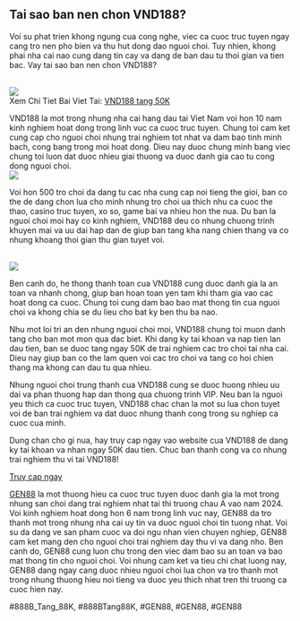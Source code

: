<h2>Tai sao ban nen chon VND188?</h2><p>Voi su phat trien khong ngung cua cong nghe, viec ca cuoc truc tuyen ngay cang tro nen pho bien va thu hut dong dao nguoi choi. Tuy nhien, khong phai nha cai nao cung dang tin cay va dang de ban dau tu thoi gian va tien bac. Vay tai sao ban nen chon VND188?</p><br><img src="https://gen88.vin/wp-content/uploads/2025/03/vnd188-tang-50k.jpg"></br>
Xem Chi Tiet Bai Viet Tai: <a href="https://gen88.vin/vnd188-tang-50k/">VND188 tang 50K</a><p>VND188 la mot trong nhung nha cai hang dau tai Viet Nam voi hon 10 nam kinh nghiem hoat dong trong linh vuc ca cuoc truc tuyen. Chung toi cam ket cung cap cho nguoi choi nhung trai nghiem tot nhat va dam bao tinh minh bach, cong bang trong moi hoat dong. Dieu nay duoc chung minh bang viec chung toi luon dat duoc nhieu giai thuong va duoc danh gia cao tu cong dong nguoi choi.<br><img src="https://gen88.vin/wp-content/uploads/2025/03/vnd188-tang-50k-cau-hoi.jpg"></br><p>Voi hon 500 tro choi da dang tu cac nha cung cap noi tieng the gioi, ban co the de dang chon lua cho minh nhung tro choi ua thich nhu ca cuoc the thao, casino truc tuyen, xo so, game bai va nhieu hon the nua. Du ban la nguoi choi moi hay co kinh nghiem, VND188 deu co nhung chuong trinh khuyen mai va uu dai hap dan de giup ban tang kha nang chien thang va co nhung khoang thoi gian thu gian tuyet voi.</p><br><img src="https://gen88.vin/wp-content/uploads/2025/03/vnd188-tang-50k-huong-dan.jpg"></br><p>Ben canh do, he thong thanh toan cua VND188 cung duoc danh gia la an toan va nhanh chong, giup ban hoan toan yen tam khi tham gia vao cac hoat dong ca cuoc. Chung toi cung dam bao bao mat thong tin cua nguoi choi va khong chia se du lieu cho bat ky ben thu ba nao.<p>Nhu mot loi tri an den nhung nguoi choi moi, VND188 chung toi muon danh tang cho ban mot mon qua dac biet. Khi dang ky tai khoan va nap tien lan dau tien, ban se duoc tang ngay 50K de trai nghiem cac tro choi tai nha cai. Dieu nay giup ban co the lam quen voi cac tro choi va tang co hoi chien thang ma khong can dau tu qua nhieu.</p><p>Nhung nguoi choi trung thanh cua VND188 cung se duoc huong nhieu uu dai va phan thuong hap dan thong qua chuong trinh VIP. Neu ban la nguoi yeu thich ca cuoc truc tuyen, VND188 chac chan la mot su lua chon tuyet voi de ban trai nghiem va dat duoc nhung thanh cong trong su nghiep ca cuoc cua minh.<p>Dung chan cho gi nua, hay truy cap ngay vao website cua VND188 de dang ky tai khoan va nhan ngay 50K dau tien. Chuc ban thanh cong va co nhung trai nghiem thu vi tai VND188!</p><a class="btn" href="https://vnd188.net/">Truy cap ngay</a><p><a href="https://gen88.vin/">GEN88</a> la mot thuong hieu ca cuoc truc tuyen duoc danh gia la mot trong nhung san choi dang trai nghiem nhat tai thi truong chau A vao nam 2024. Voi kinh nghiem hoat dong hon 6 nam trong linh vuc nay, GEN88 da tro thanh mot trong nhung nha cai uy tin va duoc nguoi choi tin tuong nhat. Voi su da dang ve san pham cuoc va doi ngu nhan vien chuyen nghiep, GEN88 cam ket mang den cho nguoi choi trai nghiem day thu vi va dang nho. Ben canh do, GEN88 cung luon chu trong den viec dam bao su an toan va bao mat thong tin cho nguoi choi. Voi nhung cam ket va tieu chi chat luong nay, GEN88 dang ngay cang duoc nhieu nguoi choi lua chon va tro thanh mot trong nhung thuong hieu noi tieng va duoc yeu thich nhat tren thi truong ca cuoc hien nay.</p>
#888B_Tang_88K, #888BTang88K, #GEN88, #GEN88, #GEN88
